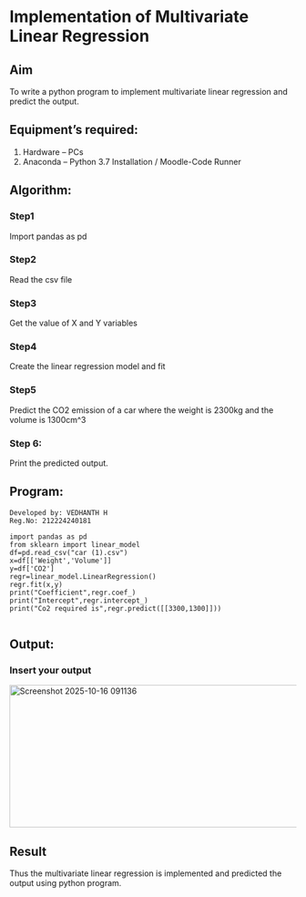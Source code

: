 # Implementation of Multivariate Linear Regression
## Aim
To write a python program to implement multivariate linear regression and predict the output.
## Equipment’s required:
1.	Hardware – PCs
2.	Anaconda – Python 3.7 Installation / Moodle-Code Runner
## Algorithm:
### Step1
Import pandas as pd

### Step2
Read the csv file

### Step3
Get the value of X and Y variables

### Step4
Create the linear regression model and fit

### Step5
Predict the CO2 emission of a car where the weight is 2300kg and the volume is 1300cm^3

### Step 6:
Print the predicted output.

## Program:
```
Developed by: VEDHANTH H
Reg.No: 212224240181

import pandas as pd
from sklearn import linear_model
df=pd.read_csv("car (1).csv")
x=df[['Weight','Volume']]
y=df['CO2']
regr=linear_model.LinearRegression()
regr.fit(x,y)
print("Coefficient",regr.coef_)
print("Intercept",regr.intercept_)
print("Co2 required is",regr.predict([[3300,1300]]))


```
## Output:
### Insert your output
<img width="1359" height="250" alt="Screenshot 2025-10-16 091136" src="https://github.com/user-attachments/assets/9ad1b81b-bae9-46a7-a24c-8d13e3b0516c" />

<br>

## Result
Thus the multivariate linear regression is implemented and predicted the output using python program.
